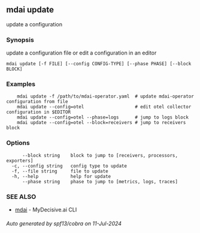 ## mdai update

update a configuration

### Synopsis

update a configuration file or edit a configuration in an editor

```
mdai update [-f FILE] [--config CONFIG-TYPE] [--phase PHASE] [--block BLOCK]
```

### Examples

```
	mdai update -f /path/to/mdai-operator.yaml  # update mdai-operator configuration from file
	mdai update --config=otel                   # edit otel collector configuration in $EDITOR
	mdai update --config=otel --phase=logs      # jump to logs block
	mdai update --config=otel --block=receivers # jump to receivers block
```

### Options

```
      --block string    block to jump to [receivers, processors, exporters]
  -c, --config string   config type to update
  -f, --file string     file to update
  -h, --help            help for update
      --phase string    phase to jump to [metrics, logs, traces]
```

### SEE ALSO

* [mdai](mdai.md)	 - MyDecisive.ai CLI

###### Auto generated by spf13/cobra on 11-Jul-2024
